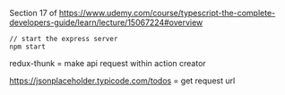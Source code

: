 Section 17 of https://www.udemy.com/course/typescript-the-complete-developers-guide/learn/lecture/15067224#overview


```
// start the express server
npm start
```

redux-thunk = make api request within action creator

https://jsonplaceholder.typicode.com/todos = get request url